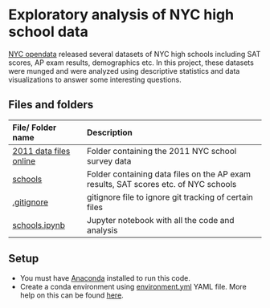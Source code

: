 # Exploratory analysis of NYC high school data

[NYC opendata](https://opendata.cityofnewyork.us/) released several datasets of NYC high schools including SAT scores, AP exam results, demographics etc. In this project, these datasets were munged and were analyzed using descriptive statistics and data visualizations to answer some interesting questions.

## Files and folders

| File/ Folder name | Description |
| :--- | :--- |
| [2011 data files online](2011%20data%20files%20online) | Folder containing the 2011 NYC school survey data |
| [schools](schools) | Folder containing data files on the AP exam results, SAT scores etc. of NYC schools |
| [.gitignore](.gitignore) | gitignore file to ignore git tracking of certain files |
| [schools.ipynb](schools.ipynb) | Jupyter notebook with all the code and analysis |

## Setup

- You must have [Anaconda](https://www.continuum.io/downloads) installed to run this code.
- Create a conda environment using [environment.yml](environment.yml) YAML file. More help on this can be found [here](https://conda.io/docs/using/envs.html#use-environment-from-file).
